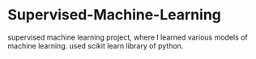 # Supervised-Machine-Learning
supervised machine learning project, where I learned various models of machine learning. used scikit learn library of python.
